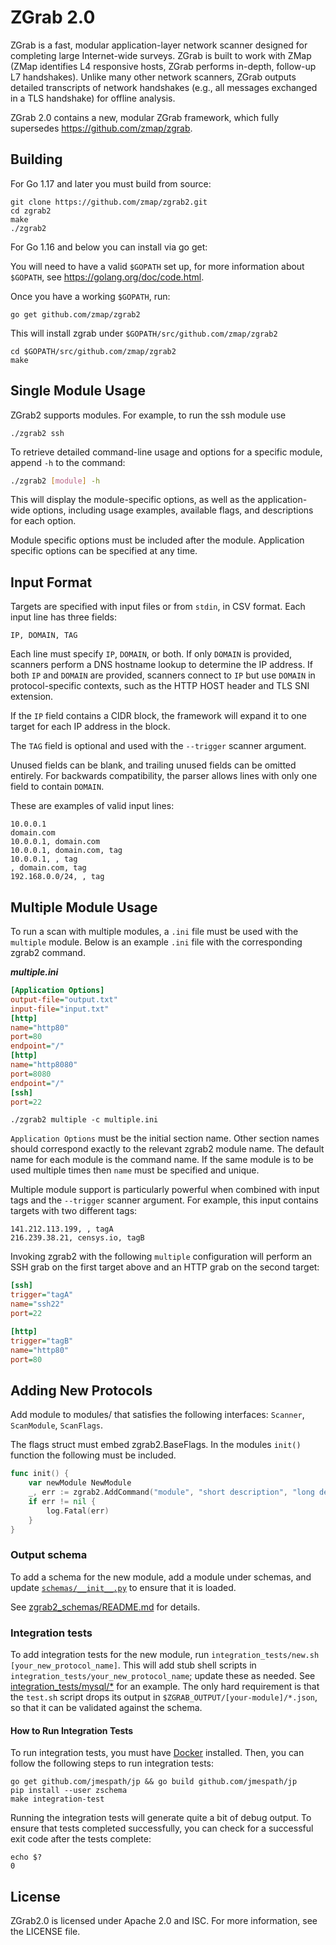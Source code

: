 ZGrab 2.0
=========

ZGrab is a fast, modular application-layer network scanner designed for completing large Internet-wide surveys. ZGrab is built to work with ZMap (ZMap identifies L4 responsive hosts, ZGrab performs in-depth, follow-up L7 handshakes). Unlike many other network scanners, ZGrab outputs detailed transcripts of network handshakes (e.g., all messages exchanged in a TLS handshake) for offline analysis.  

ZGrab 2.0 contains a new, modular ZGrab framework, which fully supersedes https://github.com/zmap/zgrab.


## Building

For Go 1.17 and later you must build from source:

```shell
git clone https://github.com/zmap/zgrab2.git
cd zgrab2
make
./zgrab2
```


For Go 1.16 and below you can install via go get:

You will need to have a valid `$GOPATH` set up, for more information about `$GOPATH`, see https://golang.org/doc/code.html.

Once you have a working `$GOPATH`, run:

```shell
go get github.com/zmap/zgrab2
```

This will install zgrab under `$GOPATH/src/github.com/zmap/zgrab2`

```shell
cd $GOPATH/src/github.com/zmap/zgrab2
make
```

## Single Module Usage 

ZGrab2 supports modules. For example, to run the ssh module use

```shell
./zgrab2 ssh
```

To retrieve detailed command-line usage and options for a specific module, append `-h` to the command:

```bash
./zgrab2 [module] -h
```

This will display the module-specific options, as well as the application-wide options, including usage examples, available flags, and descriptions for each option. 

Module specific options must be included after the module. Application specific options can be specified at any time.

## Input Format

Targets are specified with input files or from `stdin`, in CSV format.  Each input line has three fields:

```text
IP, DOMAIN, TAG
```

Each line must specify `IP`, `DOMAIN`, or both.  If only `DOMAIN` is provided, scanners perform a DNS hostname lookup to determine the IP address.  If both `IP` and `DOMAIN` are provided, scanners connect to `IP` but use `DOMAIN` in protocol-specific contexts, such as the HTTP HOST header and TLS SNI extension.

If the `IP` field contains a CIDR block, the framework will expand it to one target for each IP address in the block.

The `TAG` field is optional and used with the `--trigger` scanner argument.

Unused fields can be blank, and trailing unused fields can be omitted entirely.  For backwards compatibility, the parser allows lines with only one field to contain `DOMAIN`.

These are examples of valid input lines:

```text
10.0.0.1
domain.com
10.0.0.1, domain.com
10.0.0.1, domain.com, tag
10.0.0.1, , tag
, domain.com, tag
192.168.0.0/24, , tag

```

## Multiple Module Usage

To run a scan with multiple modules, a `.ini` file must be used with the `multiple` module. Below is an example `.ini` file with the corresponding zgrab2 command. 

***multiple.ini***
```ini
[Application Options]
output-file="output.txt"
input-file="input.txt"
[http]
name="http80"
port=80
endpoint="/"
[http]
name="http8080"
port=8080
endpoint="/"
[ssh]
port=22
```
```shell
./zgrab2 multiple -c multiple.ini
```
`Application Options` must be the initial section name. Other section names should correspond exactly to the relevant zgrab2 module name. The default name for each module is the command name. If the same module is to be used multiple times then `name` must be specified and unique. 

Multiple module support is particularly powerful when combined with input tags and the `--trigger` scanner argument. For example, this input contains targets with two different tags:

```text
141.212.113.199, , tagA
216.239.38.21, censys.io, tagB
```

Invoking zgrab2 with the following `multiple` configuration will perform an SSH grab on the first target above and an HTTP grab on the second target:

```ini
[ssh]
trigger="tagA"
name="ssh22"
port=22

[http]
trigger="tagB"
name="http80"
port=80
```

## Adding New Protocols 

Add module to modules/ that satisfies the following interfaces: `Scanner`, `ScanModule`, `ScanFlags`.

The flags struct must embed zgrab2.BaseFlags. In the modules `init()` function the following must be included. 

```go
func init() {
    var newModule NewModule
    _, err := zgrab2.AddCommand("module", "short description", "long description of module", portNumber, &newModule)
    if err != nil {
        log.Fatal(err)
    }
}
```

### Output schema

To add a schema for the new module, add a module under schemas, and update [`schemas/__init__.py`](schemas/__init__.py) to ensure that it is loaded.

See [zgrab2_schemas/README.md](zgrab2_schemas/README.md) for details.

### Integration tests
To add integration tests for the new module, run `integration_tests/new.sh [your_new_protocol_name]`.
This will add stub shell scripts in `integration_tests/your_new_protocol_name`; update these as needed.
See [integration_tests/mysql/*](integration_tests/mysql) for an example.
The only hard requirement is that the `test.sh` script drops its output in `$ZGRAB_OUTPUT/[your-module]/*.json`, so that it can be validated against the schema.

#### How to Run Integration Tests

To run integration tests, you must have [Docker](https://www.docker.com/) installed. Then, you can follow the following steps to run integration tests:

```shell
go get github.com/jmespath/jp && go build github.com/jmespath/jp
pip install --user zschema
make integration-test
```

Running the integration tests will generate quite a bit of debug output. To ensure that tests completed successfully, you can check for a successful exit code after the tests complete:

```shell
echo $?
0
```

## License
ZGrab2.0 is licensed under Apache 2.0 and ISC. For more information, see the LICENSE file.
